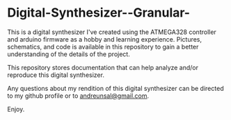 # Digital-Synthesizer--Granular-
This is a digital synthesizer I've created using the ATMEGA328 controller and arduino firmware as a hobby
and learning experience. Pictures, schematics, and code is available in this repository to gain a better understanding
of the details of the project.

This repository stores documentation that can help analyze and/or reproduce this digital synthesizer.

Any questions about my rendition of this digital synthesizer can be directed to my github profile or to andreunsal@gmail.com.

Enjoy.

